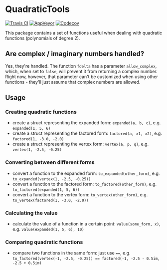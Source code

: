 # QuadraticTools

[![Travis CI](https://app.travis-ci.com/DarkoGNU/QuadraticTools.jl.svg?branch=master)](https://app.travis-ci.com/DarkoGNU/QuadraticTools.jl)
[![AppVeyor](https://ci.appveyor.com/api/projects/status/47f5b09asicai32v?svg=true)](https://ci.appveyor.com/project/DarkoGNU/quadratictools-jl)
[![Codecov](https://codecov.io/gh/DarkoGNU/QuadraticTools.jl/branch/master/graph/badge.svg?token=dU2Rbxq6rE)](https://codecov.io/gh/DarkoGNU/QuadraticTools.jl)

This package contains a set of functions useful when dealing with quadratic functions (polynomials of degree 2).

## Are complex / imaginary numbers handled?

Yes, they're handled. The function `fdelta` has a parameter `allow_complex`, which, when set to `false`, will prevent it from returning a complex number.
Right now, however, that parameter can't be customized when using other functions - they'll just assume that complex numbers are allowed.

## Usage

### Creating quadratic functions

- create a struct representing the expanded form: `expanded(a, b, c)`, e.g. `expanded(1, 5, 6)`
- create a struct representing the factored form: `factored(a, x1, x2)`, e.g. `factored(1, -3.0, -2.0)`
- create a struct representing the vertex form: `vertex(a, p, q)`, e.g. `vertex(1, -2.5, -0.25)`

### Converting between different forms

- convert a function to the expanded form: `to_expanded(other_form)`, e.g. `to_expanded(vertex(1, -2.5, -0.25))`
- convert a function to the factored form: `to_factored(other_form)`, e.g. `to_factored(expanded(1, 5, 6))`
- convert a function to the vertex form: `to_vertex(other_form)`, e.g. `to_vertex(factored(1, -3.0, -2.0))`

### Calculating the value

- calculate the value of a function in a certain point: `value(some_form, x)`, e.g. `value(expanded(1, 5, 6), 10)`

### Comparing quadratic functions

- compare two functions in the same form: just use `==`, e.g. `to_factored(vertex(-1, -2.5, -0.25)) == factored(-1, -2.5 - 0.5im, -2.5 + 0.5im)`
